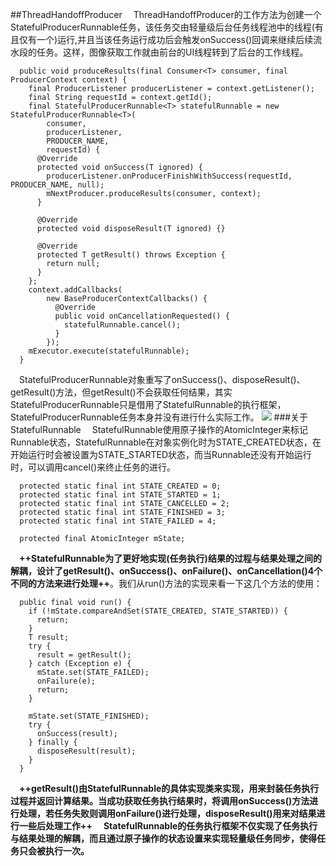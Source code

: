 ##ThreadHandoffProducer
&#8195;ThreadHandoffProducer的工作方法为创建一个StatefulProducerRunnable任务，该任务交由轻量级后台任务线程池中的线程(有且仅有一个)运行,并且当该任务运行成功后会触发onSuccess()回调来继续后续流水段的任务。这样，图像获取工作就由前台的UI线程转到了后台的工作线程。
```
  public void produceResults(final Consumer<T> consumer, final ProducerContext context) {
    final ProducerListener producerListener = context.getListener();
    final String requestId = context.getId();
    final StatefulProducerRunnable<T> statefulRunnable = new StatefulProducerRunnable<T>(
        consumer,
        producerListener,
        PRODUCER_NAME,
        requestId) {
      @Override
      protected void onSuccess(T ignored) {
        producerListener.onProducerFinishWithSuccess(requestId, PRODUCER_NAME, null);
        mNextProducer.produceResults(consumer, context);
      }

      @Override
      protected void disposeResult(T ignored) {}

      @Override
      protected T getResult() throws Exception {
        return null;
      }
    };
    context.addCallbacks(
        new BaseProducerContextCallbacks() {
          @Override
          public void onCancellationRequested() {
            statefulRunnable.cancel();
          }
        });
    mExecutor.execute(statefulRunnable);
  }
```
&#8195;StatefulProducerRunnable对象重写了onSuccess()、disposeResult()、getResult()方法，但getResult()不会获取任何结果，其实StatefulProducerRunnable只是借用了StatefulRunnable的执行框架，StatefulProducerRunnable任务本身并没有进行什么实际工作。
![](https://github.com/icemoonlol/fresco-research-stuff/blob/master/main-stuff/img/ThreadHandoff.png)
###关于StatefulRunnable
&#8195;StatefulRunnable使用原子操作的AtomicInteger来标记Runnable状态，StatefulRunnable在对象实例化时为STATE_CREATED状态，在开始运行时会被设置为STATE_STARTED状态，而当Runnable还没有开始运行时，可以调用cancel()来终止任务的进行。
```
  protected static final int STATE_CREATED = 0;
  protected static final int STATE_STARTED = 1;
  protected static final int STATE_CANCELLED = 2;
  protected static final int STATE_FINISHED = 3;
  protected static final int STATE_FAILED = 4;

  protected final AtomicInteger mState;
```
&#8195;**++StatefulRunnable为了更好地实现(任务执行)结果的过程与结果处理之间的解耦，设计了getResult()、onSuccess()、onFailure()、onCancellation()4个不同的方法来进行处理++**。我们从run()方法的实现来看一下这几个方法的使用：
```
  public final void run() {
    if (!mState.compareAndSet(STATE_CREATED, STATE_STARTED)) {
      return;
    }
    T result;
    try {
      result = getResult();
    } catch (Exception e) {
      mState.set(STATE_FAILED);
      onFailure(e);
      return;
    }

    mState.set(STATE_FINISHED);
    try {
      onSuccess(result);
    } finally {
      disposeResult(result);
    }
  }
```
&#8195;**++getResult()由StatefulRunnable的具体实现类来实现，用来封装任务执行过程并返回计算结果。当成功获取任务执行结果时，将调用onSuccess()方法进行处理，若任务失败则调用onFailure()进行处理，disposeResult()用来对结果进行一些后处理工作++**
&#8195;**StatefulRunnable的任务执行框架不仅实现了任务执行与结果处理的解耦，而且通过原子操作的状态设置来实现轻量级任务同步，使得任务只会被执行一次。**